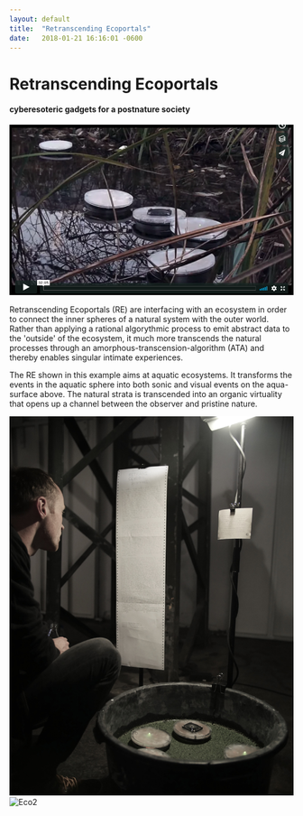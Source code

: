 ```yaml
---
layout: default
title:  "Retranscending Ecoportals"
date:   2018-01-21 16:16:01 -0600
---
```

# Retranscending Ecoportals

#### cyberesoteric gadgets for a postnature society

[![Retranscending Ecoportals](/pictures/Screenshot.png)](https://vimeo.com/246704426 "Click to Watch!")


Retranscending Ecoportals (RE) are interfacing with an ecosystem in order to connect the inner spheres of a natural system with the outer world. Rather than applying a rational algorythmic process to emit abstract data to the 'outside' of the ecosystem, it much more transcends the natural processes through an amorphous-transcension-algorithm (ATA) and thereby enables singular intimate experiences.

The RE shown in this example aims at aquatic ecosystems. It transforms the events in the aquatic sphere into both sonic and visual events on the aqua-surface above. The natural strata is transcended into an organic virtuality that opens up a channel between the observer and pristine nature.


![Eco1](/pictures/DAO1.jpg)
![Eco2](/pictures/DAO3.gif)
